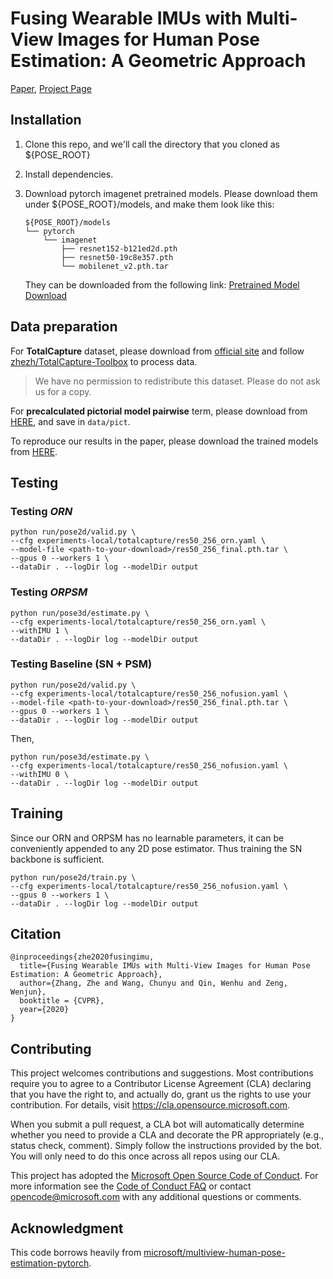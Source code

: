 # Fusing Wearable IMUs with Multi-View Images for Human Pose Estimation: A Geometric Approach

[Paper](https://TODO),
[Project Page](https://github.com/microsoft/imu-human-pose-estimation-pytorch)

## Installation
1. Clone this repo, and we'll call the directory that you cloned as ${POSE_ROOT}
2. Install dependencies.
3. Download pytorch imagenet pretrained models. Please download them under ${POSE_ROOT}/models, and make them look like this:

   ```
   ${POSE_ROOT}/models
   └── pytorch
       └── imagenet
           ├── resnet152-b121ed2d.pth
           ├── resnet50-19c8e357.pth
           └── mobilenet_v2.pth.tar
   ```
   They can be downloaded from the following link: [Pretrained Model Download](https://1drv.ms/f/s!AjX41AtnTHeThyJfayggVZSd0M6P)
   


## Data preparation
For **TotalCapture** dataset, please download from [official site](https://cvssp.org/projects/totalcapture/TotalCapture/) and follow [zhezh/TotalCapture-Toolbox](https://github.com/zhezh/TotalCapture-Toolbox) to process data.
>  We have no permission to redistribute this dataset. Please do not ask us for a copy.

For **precalculated pictorial model pairwise** term, please download from [HERE](https://dllabml-my.sharepoint.com/:f:/g/personal/research_dllabml_onmicrosoft_com/EtF51b86YvdEvcwErjkluGsBVbQXeXfMTUNEfc04BsNNDA?e=pMK1s9), and save in `data/pict`.

To reproduce our results in the paper, please download the trained models from [HERE](https://dllabml-my.sharepoint.com/:f:/g/personal/research_dllabml_onmicrosoft_com/EjpV84hHu0RGmiLl_3BjpWMBK1S15OzygM0pNxnf7dLevw?e=bYTlCV).

## Testing
### Testing *ORN*
```
python run/pose2d/valid.py \
--cfg experiments-local/totalcapture/res50_256_orn.yaml \
--model-file <path-to-your-download>/res50_256_final.pth.tar \
--gpus 0 --workers 1 \
--dataDir . --logDir log --modelDir output 
```

### Testing *ORPSM*
```
python run/pose3d/estimate.py \
--cfg experiments-local/totalcapture/res50_256_orn.yaml \
--withIMU 1 \
--dataDir . --logDir log --modelDir output
```

### Testing Baseline (SN + PSM)
```
python run/pose2d/valid.py \
--cfg experiments-local/totalcapture/res50_256_nofusion.yaml \
--model-file <path-to-your-download>/res50_256_final.pth.tar \
--gpus 0 --workers 1 \
--dataDir . --logDir log --modelDir output 
```

Then,
```
python run/pose3d/estimate.py \
--cfg experiments-local/totalcapture/res50_256_nofusion.yaml \
--withIMU 0 \
--dataDir . --logDir log --modelDir output
```

## Training
Since our ORN and ORPSM has no learnable parameters, it can be conveniently appended to any 2D pose estimator. Thus training the SN backbone is sufficient.
```
python run/pose2d/train.py \
--cfg experiments-local/totalcapture/res50_256_nofusion.yaml \
--gpus 0 --workers 1 \
--dataDir . --logDir log --modelDir output
```

## Citation
```
@inproceedings{zhe2020fusingimu,
  title={Fusing Wearable IMUs with Multi-View Images for Human Pose Estimation: A Geometric Approach},
  author={Zhang, Zhe and Wang, Chunyu and Qin, Wenhu and Zeng, Wenjun},
  booktitle = {CVPR},
  year={2020}
}
```

## Contributing

This project welcomes contributions and suggestions.  Most contributions require you to agree to a
Contributor License Agreement (CLA) declaring that you have the right to, and actually do, grant us
the rights to use your contribution. For details, visit https://cla.opensource.microsoft.com.

When you submit a pull request, a CLA bot will automatically determine whether you need to provide
a CLA and decorate the PR appropriately (e.g., status check, comment). Simply follow the instructions
provided by the bot. You will only need to do this once across all repos using our CLA.

This project has adopted the [Microsoft Open Source Code of Conduct](https://opensource.microsoft.com/codeofconduct/).
For more information see the [Code of Conduct FAQ](https://opensource.microsoft.com/codeofconduct/faq/) or
contact [opencode@microsoft.com](mailto:opencode@microsoft.com) with any additional questions or comments.

## Acknowledgment
This code borrows heavily from [microsoft/multiview-human-pose-estimation-pytorch](https://github.com/microsoft/multiview-human-pose-estimation-pytorch).

